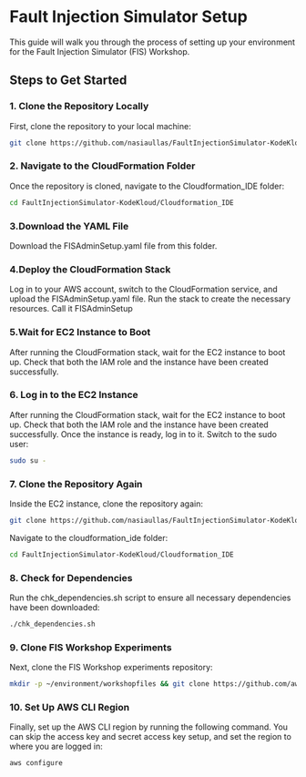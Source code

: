 # Fault Injection Simulator Setup

This guide will walk you through the process of setting up your environment for the Fault Injection Simulator (FIS) Workshop.

## Steps to Get Started

### 1. Clone the Repository Locally

First, clone the repository to your local machine:

```bash
git clone https://github.com/nasiaullas/FaultInjectionSimulator-KodeKloud.git
```
### 2. Navigate to the CloudFormation Folder

Once the repository is cloned, navigate to the Cloudformation_IDE folder:

```bash
cd FaultInjectionSimulator-KodeKloud/Cloudformation_IDE
```
### 3.Download the YAML File

Download the FISAdminSetup.yaml file from this folder.

### 4.Deploy the CloudFormation Stack
Log in to your AWS account, switch to the CloudFormation service, and upload the FISAdminSetup.yaml file. Run the stack to create the necessary resources. Call it FISAdminSetup

### 5.Wait for EC2 Instance to Boot
After running the CloudFormation stack, wait for the EC2 instance to boot up. Check that both the IAM role and the instance have been created successfully.

### 6. Log in to the EC2 Instance
After running the CloudFormation stack, wait for the EC2 instance to boot up. Check that both the IAM role and the instance have been created successfully.
Once the instance is ready, log in to it. Switch to the sudo user:

```bash
sudo su -
```
### 7. Clone the Repository Again
Inside the EC2 instance, clone the repository again:

```bash
git clone https://github.com/nasiaullas/FaultInjectionSimulator-KodeKloud.git
```
Navigate to the cloudformation_ide folder:
```bash
cd FaultInjectionSimulator-KodeKloud/Cloudformation_IDE
```
### 8. Check for Dependencies
Run the chk_dependencies.sh script to ensure all necessary dependencies have been downloaded:
```bash
./chk_dependencies.sh
```
### 9. Clone FIS Workshop Experiments
Next, clone the FIS Workshop experiments repository:
```bash
mkdir -p ~/environment/workshopfiles && git clone https://github.com/aws-samples/aws-fault-injection-simulator-workshop-v2.git ~/environment/workshopfiles/fis-workshop
```
### 10. Set Up AWS CLI Region
Finally, set up the AWS CLI region by running the following command. You can skip the access key and secret access key setup, and set the region to where you are logged in:
```bash
aws configure
```






